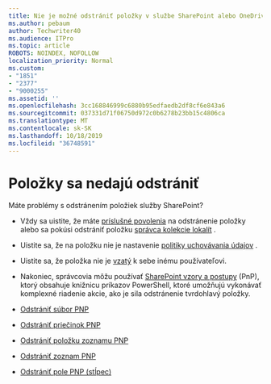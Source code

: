 ```yaml
---
title: Nie je možné odstrániť položky v službe SharePoint alebo OneDrive
ms.author: pebaum
author: Techwriter40
ms.audience: ITPro
ms.topic: article
ROBOTS: NOINDEX, NOFOLLOW
localization_priority: Normal
ms.custom:
- "1851"
- "2377"
- "9000255"
ms.assetid: ''
ms.openlocfilehash: 3cc168846999c6880b95edfaedb2df8cf6e843a6
ms.sourcegitcommit: 037331d71f06750d972c0b6278b23bb15c4806ca
ms.translationtype: MT
ms.contentlocale: sk-SK
ms.lasthandoff: 10/18/2019
ms.locfileid: "36748591"
---
```

# <a name="unable-to-delete-items"></a>Položky sa nedajú odstrániť

Máte problémy s odstránením položiek služby SharePoint?

- Vždy sa uistite, že máte [príslušné povolenia](https://docs.microsoft.com/sharepoint/default-sharepoint-groups) na odstránenie položky alebo sa pokúsi odstrániť položku [správca kolekcie lokalít](https://docs.microsoft.com/sharepoint/customize-sharepoint-site-permissions#add-change-or-remove-a-site-collection-administrator) .

- Uistite sa, že na položku nie je nastavenie [politiky uchovávania údajov](https://docs.microsoft.com/office365/securitycompliance/retention-policies) .

- Uistite sa, že položka nie je [vzatý](https://support.office.com/article/check-out-check-in-or-discard-changes-to-files-in-a-library-7e2c12a9-a874-4393-9511-1378a700f6de) k sebe inému používateľovi.

- Nakoniec, správcovia môžu používať [SharePoint vzory a postupy](https://docs.microsoft.com/powershell/sharepoint/sharepoint-pnp/sharepoint-pnp-cmdlets?view=sharepoint-ps#installation) (PnP), ktorý obsahuje knižnicu príkazov PowerShell, ktoré umožňujú vykonávať komplexné riadenie akcie, ako je sila odstránenie tvrdohlavý položky.
- [Odstrániť súbor PNP](https://docs.microsoft.com/powershell/module/sharepoint-pnp/remove-pnpfile?view=sharepoint-ps)
- [Odstrániť priečinok PNP](https://docs.microsoft.com/powershell/module/sharepoint-pnp/remove-pnpfolder?view=sharepoint-ps)
- [Odstrániť položku zoznamu PNP](https://docs.microsoft.com/powershell/module/sharepoint-pnp/remove-pnplistitem?view=sharepoint-ps)
- [Odstrániť zoznam PNP](https://docs.microsoft.com/powershell/module/sharepoint-pnp/remove-pnplist?view=sharepoint-ps)
- [Odstrániť pole PNP (stĺpec)](https://docs.microsoft.com/powershell/module/sharepoint-pnp/remove-pnpfield?view=sharepoint-ps)
